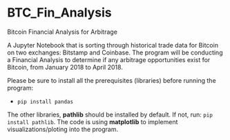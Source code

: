 # BTC_Fin_Analysis
Bitcoin Financial Analysis for Arbitrage

 A Jupyter Notebook that is sorting through historical trade data for Bitcoin on two exchanges: Bitstamp and Coinbase. The program will be conducting a Financial Analysis to determine if any arbitrage opportunities exist for Bitcoin, from January 2018 to April 2018.

Please be sure to install all the prerequisites (libraries) before running the program:

- `pip install pandas`

The other libraries, **pathlib** should be installed by default. If not, run: ` pip install pathlib `.
The code is using **matplotlib** to implement visualizations/ploting into the program.
